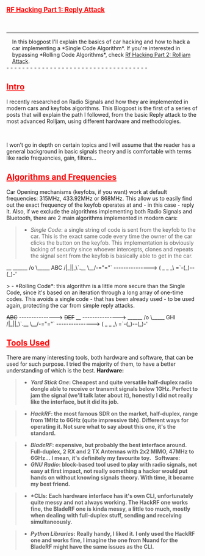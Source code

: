 # <span style="color:red;font-size:17px;"><ins><b>RF Hacking Part 1: Reply Attack</b></ins></span>

&nbsp;

- - - - - - - - - - - - - - - - - - - - - - - - - - - - - - - - - - - - 
<div style="  padding-left: 15px;padding-right: 15px;">In this blogpost I'll explain the basics of car hacking and how to hack a car implementing a *Single Code Algorithm*. If you're interested in bypassing *Rolling Code Algorithms*, check <a href="https://scare.rocks/2022/01/27/RF-Hacking-Part-2-Rolljam-Attack.html">Rf Hacking Part 2: Rolljam Attack</a>.</div>
- - - - - - - - - - - - - - - - - - - - - - - - - - - - - - - - - - - - 

## <ins style="color:red;"><b>Intro</b></ins>
I recently researched on Radio Signals and how they are implemented in modern cars and keyfobs algorithms.
This Blogpost is the first of a series of posts that will explain the path I followed, from the basic Reply attack to the most advanced Rolljam, using different hardware and methodologies.

&nbsp;

I won’t go in depth on certain topics and I will assume that the reader has a general background in basic signals theory and is comfortable with terms like radio frequencies, gain, filters… 

## <ins style="color:red;"><b>Algorithms and Frequencies</b></ins>
Car Opening mechanisms (keyfobs, if you want) work at default frequencies: 315MHz, 433.92MHz or 868MHz. This allow us to easily find out the exact frequency of the keyfob operates at and - in this case - reply it.
Also, if we exclude the algorithms implementing both Radio Signals and Bluetooth, there are 2 main algorithms implemented in modern cars:
&nbsp;

> - *Single Code*: a single string of code is sent from the keyfob to the car. This is the exact same code every time the owner of the car clicks the button on the keyfob. This implementation is obviously lacking of security since whoever intercepts, clones and repeats the signal sent from the keyfob is basically able to get in the car.
<p>                  
      __                            ______
     /o \_____        ABC          /|_||_\`.__
     \__/-="="` --------------->  (   _    _ _\
                                  =`-(_)--(_)-' 
 
</p>
> - *Rolling Code*: this algorithm is a little more secure than the Single Code, since it's based on an iteration through a long array of one-time codes. This avoids a single code - that has been already used - to be used again, protecting the car from simple reply attacks.
<p>
                       <del>ABC</del>
                --------------->
                       <del>DEF</del>
      __        --------------->    ______
     /o \_____         GHI         /|_||_\`.__
     \__/-="="` --------------->  (   _    _ _\
                                  =`-(_)--(_)-' 
 
</p>

## <ins style="color:red;"><b>Tools Used</b></ins>
There are many interesting tools, both hardware and software, that can be used for such purpose. I tried the majority of them, to have a better understanding of which is the best.
<b>Hardware:<b>
> - *Yard Stick One*: Cheapest and quite versatile half-duplex radio dongle able to receive or transmit signals below 1GHz. Perfect to jam the signal (we'll talk later about it), honestly I did not really like the interface, but it did its job.

> - *HackRF*: the most famous SDR on the market, half-duplex, range from 1MHz to 6GHz (quite impressive tbh). Different ways for operating it. Not sure what to say about this one, it's the standard.

> - *BladeRF*: expensive, but probably the best interface around. Full-duplex, 2 RX and 2 TX Antennas with 2x2 MIMO, 47MHz to 6GHz... I mean, it's definitely my favourite toy.
&nbsp;
<b>Software:<b>
> - *GNU Radio*: block-based tool used to play with radio signals, not easy at first impact, not really something a hacker would put hands on without knowing signals theory. With time, it became my best friend.
      
> - *CLIs: Each hardware interface has it's own CLI, unfortunately quite messy and not always working. The HackRF one works fine, the BladeRF one is kinda messy, a little too much, mostly when dealing with full-duplex stuff, sending and receiving simultaneously.
      
> - *Python Libraries*: Really handy, I liked it. I only used the HackRF one and works fine, I imagine the one from Nuand for the BladeRF might have the same issues as the CLI.


